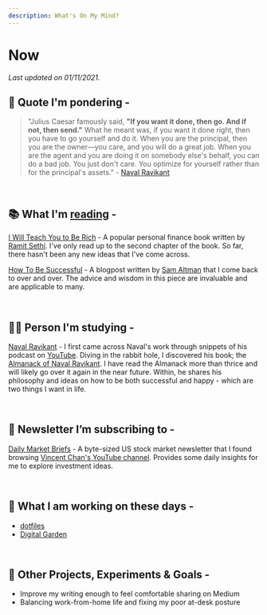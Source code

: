 ```yaml
---
description: What's On My Mind?
---
```


# Now

_Last updated on 01/11/2021._

## 💭 Quote I'm pondering -

> "Julius Caesar famously said, **"If you want it done, then go. And if not, then send."** What he meant was, if you want it done right, then you have to go yourself and do it. When you are the principal, then you are the owner—you care, and you will do a great job. When you are the agent and you are doing it on somebody else's behalf, you can do a bad job. You just don't care. You optimize for yourself rather than for the principal's assets." \- [Naval Ravikant](https://nav.al/)

<br />

## 📚 What I'm [reading](books.md) -

[I Will Teach You to Be Rich](https://www.amazon.com.au/Will-Teach-You-Be-Rich-dp-1523505745/dp/1523505745/) - A popular personal finance book written by [Ramit Sethi](https://www.iwillteachyoutoberich.com/). I've only read up to the second chapter of the book. So far, there hasn't been any new ideas that I've come across.

[How To Be Successful](https://blog.samaltman.com/how-to-be-successful) - A blogpost written by [Sam Altman](https://blog.samaltman.com/) that I come back to over and over. The advice and wisdom in this piece are invaluable and are applicable to many.

<br />

## 🦸‍♂️ Person I'm studying -

[Naval Ravikant](https://nav.al/) - I first came across Naval's work through snippets of his podcast on [YouTube](https://www.youtube.com/channel/UCh_dVD10YuSghle8g6yjePg). Diving in the rabbit hole, I discovered his book; the [Almanack of Naval Ravikant](https://www.navalmanack.com/). I have read the Almanack more than thrice and will likely go over it again in the near future. Within, he shares his philosophy and ideas on how to be both successful and happy - which are two things I want in life.

<br />

## 📰 Newsletter I’m subscribing to -

[Daily Market Briefs](https://dailymarketbriefs.com/) - A byte-sized US stock market newsletter that I found browsing [Vincent Chan's YouTube channel](https://www.youtube.com/c/Vincentc). Provides some daily insights for me to explore investment ideas.

<br />

## 💼 What I am working on these days -

- [dotfiles](https://github.com/ioalex/dotfiles)
- [Digital Garden](../README.md)

<br />

## 🧪 Other Projects, Experiments & Goals -

- Improve my writing enough to feel comfortable sharing on Medium
- Balancing work-from-home life and fixing my poor at-desk posture
